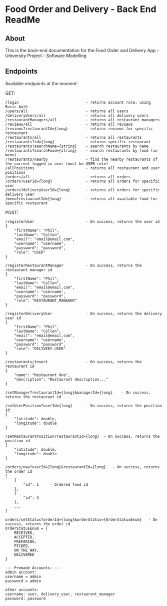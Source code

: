 
# Food Order and Delivery - Back End ReadMe
## About
This is the back-end documentation for the Food Order and Delivery App - University Project - Software Modelling


## Endpoints

Available endpoints at the moment: 

GET:

    /login                              - returns account role; using Basic Auth
    /users/all                          - returns all users
    /deliveryUsers/all                  - returns all delivery users
    /restaurantManagers/all             - returns all restaurant managers    
    /reviews/all                        - returns all reviews
    /reviews?restaurantId={long}        - returns reviews for specific restaurant    
    /restaurants/all                    - returns all restaurants
    /restaurants?id={long}              - returns specific restaurant
    /restaurants?searchName={string}    - search restaurants by name
    /restaurants?searchFood={string}    - search restaurants by food (in menu)
    /restaurants/nearby                 - find the nearby restaurants of the current logged in user (must be USER role)
    /allPositions                       - returns all restaurant and user positions
    /orders/all                         - returns all orders
    /orders?userId={long}               - returns all orders for specific user
    /orders?deliveryUserId={long}       - returns all orders for specific delivery user
    /menu?restaurantId={long}           - returns all available food for specific restaurant
    
    

POST:

    /registerUser                       - On success, returns the user id
    {
        "firstName": "Phil",
        "lastName": "Collen",
        "email": "email@email.com",
        "username": "username",
        "password": "password",
        "role": "USER"
    }
    
    /registerRestaurantManager          - On success, returns the restaurant manager id
    {
        "firstName": "Phil",
        "lastName": "Collen",
        "email": "email@email.com",
        "username": "username",
        "password": "password",
        "role": "RESTAURANT_MANAGER"
    }
    
    /registerDeliveryUser               - On success, returns the delivery user id
    {
        "firstName": "Phil",
        "lastName": "Collen",
        "email": "email@email.com",
        "username": "username",
        "password": "password",
        "role": "DELIVERY_USER"
    }
    
    /restaurants/insert                 - On success, returns the restaurant id
    {
        "name": "Restaurant One",
        "description": "Restaurant description..."
    }
    
    /setManager?restaurantId={long}&managerId={long}    - On success, returns the restaurant id
    
    /setUserPosition?userId={long}      - On success, returns the position id
    {
        "latitude": double,
        "longitude": double
    }
    
    /setRestaurantPosition?restaurantId={long}  - On success, returns the position id
    {
        "latitude": double,
        "longitude": double
    }
    
    /orders/new?userId={long}&restaurantId={long}   - On success, returns the order id
    [
        {
            "id": 1     - Ordered food id
        },
        {
            "id": 3
        },
        ...
    ]
    
    orders/setStatus?orderId={long}&orderStatus={OrderStatusEnum}   - On success, returns the order id
    OrderStatusEnum = {
        RECEIVED,
        ACCEPTED,
        PREPARING,
        PICKED,
        ON_THE_WAY,
        DELIVERED
    }
    
    --- Premade Accounts: ---
    admin account:
    username = admin
    password = admin
    
    other accounts:
    username: user, delivery_user, restaurant_manager
    password: password